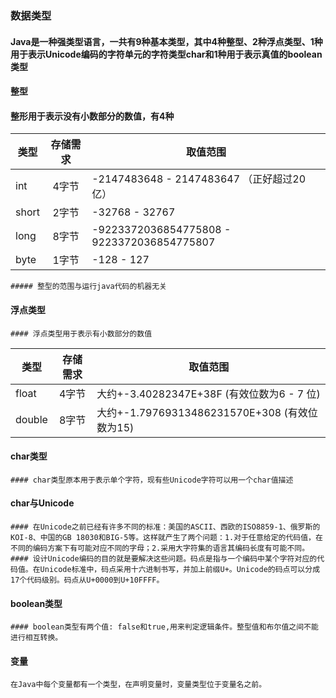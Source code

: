 ### 数据类型
#### Java是一种强类型语言，一共有9种基本类型，其中4种整型、2种浮点类型、1种用于表示Unicode编码的字符单元的字符类型char和1种用于表示真值的boolean类型
#### 整型
	
#### 整形用于表示没有小数部分的数值，有4种

类型|存储需求|取值范围
---|:--:|---
int|4字节|-2147483648 - 2147483647 （正好超过20亿）
short|2字节|-32768 - 32767
long|8字节|-9223372036854775808 - 9223372036854775807
byte|1字节|-128 - 127
	##### 整型的范围与运行java代码的机器无关

#### 浮点类型
	
	#### 浮点类型用于表示有小数部分的数值
	
类型|存储需求|取值范围
---|:--:|---
float|4字节|大约+-3.40282347E+38F (有效位数为6 - 7 位)
double|8字节|大约+-1.79769313486231570E+308 (有效位数为15)

#### char类型
	
	#### char类型原本用于表示单个字符，现有些Unicode字符可以用一个char值描述
	
#### char与Unicode
	#### 在Unicode之前已经有许多不同的标准：美国的ASCII、西欧的ISO8859-1、俄罗斯的KOI-8、中国的GB 18030和BIG-5等。这样就产生了两个问题：1.对于任意给定的代码值，在不同的编码方案下有可能对应不同的字母；2.采用大字符集的语言其编码长度有可能不同。
	#### 设计Unicode编码的目的就是要解决这些问题。码点是指与一个编码中某个字符对应的代码值。在Unicode标准中，码点采用十六进制书写，并加上前缀U+。Unicode的码点可以分成17个代码级别。码点从U+0000到U+10FFFF。
#### boolean类型
	
	#### boolean类型有两个值: false和true,用来判定逻辑条件。整型值和布尔值之间不能进行相互转换。

#### 变量
	在Java中每个变量都有一个类型，在声明变量时，变量类型位于变量名之前。
	

